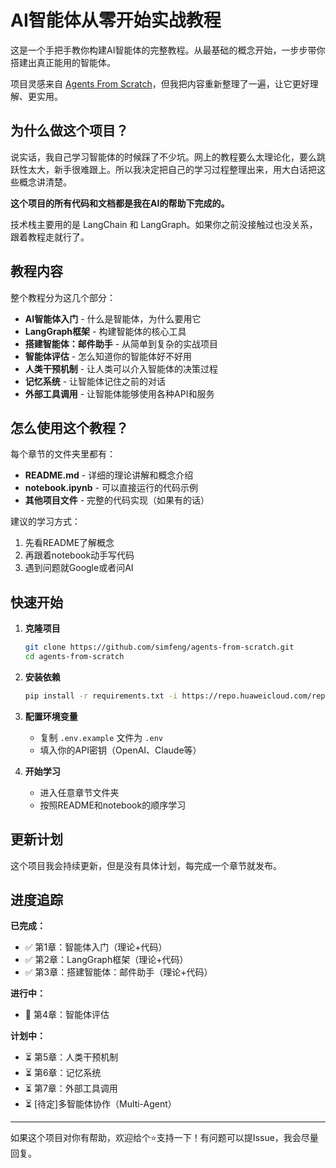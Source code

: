 # AI智能体从零开始实战教程

这是一个手把手教你构建AI智能体的完整教程。从最基础的概念开始，一步步带你搭建出真正能用的智能体。

项目灵感来自 [Agents From Scratch](https://github.com/langchain-ai/agents-from-scratch)，但我把内容重新整理了一遍，让它更好理解、更实用。

## 为什么做这个项目？

说实话，我自己学习智能体的时候踩了不少坑。网上的教程要么太理论化，要么跳跃性太大，新手很难跟上。所以我决定把自己的学习过程整理出来，用大白话把这些概念讲清楚。

**这个项目的所有代码和文档都是我在AI的帮助下完成的。**

技术栈主要用的是 LangChain 和 LangGraph。如果你之前没接触过也没关系，跟着教程走就行了。


## 教程内容

整个教程分为这几个部分：

- **AI智能体入门** - 什么是智能体，为什么要用它
- **LangGraph框架** - 构建智能体的核心工具
- **搭建智能体：邮件助手** - 从简单到复杂的实战项目
- **智能体评估** - 怎么知道你的智能体好不好用
- **人类干预机制** - 让人类可以介入智能体的决策过程
- **记忆系统** - 让智能体记住之前的对话
- **外部工具调用** - 让智能体能够使用各种API和服务

## 怎么使用这个教程？

每个章节的文件夹里都有：
- **README.md** - 详细的理论讲解和概念介绍
- **notebook.ipynb** - 可以直接运行的代码示例
- **其他项目文件** - 完整的代码实现（如果有的话）

建议的学习方式：
1. 先看README了解概念
2. 再跟着notebook动手写代码
3. 遇到问题就Google或者问AI

## 快速开始

1. **克隆项目**
   ```bash
   git clone https://github.com/simfeng/agents-from-scratch.git
   cd agents-from-scratch
   ```

2. **安装依赖**
   ```bash
   pip install -r requirements.txt -i https://repo.huaweicloud.com/repository/pypi/simple/
   ```

3. **配置环境变量**
   - 复制 `.env.example` 文件为 `.env`
   - 填入你的API密钥（OpenAI、Claude等）

4. **开始学习**
   - 进入任意章节文件夹
   - 按照README和notebook的顺序学习

## 更新计划

这个项目我会持续更新，但是没有具体计划，每完成一个章节就发布。

## 进度追踪

**已完成：**
- ✅ 第1章：智能体入门（理论+代码）
- ✅ 第2章：LangGraph框架（理论+代码）
- ✅ 第3章：搭建智能体：邮件助手（理论+代码）

**进行中：**
- 🚧 第4章：智能体评估

**计划中：**
- ⏳ 第5章：人类干预机制
- ⏳ 第6章：记忆系统
- ⏳ 第7章：外部工具调用
- ⏳ [待定]多智能体协作（Multi-Agent）

---

如果这个项目对你有帮助，欢迎给个⭐️支持一下！有问题可以提Issue，我会尽量回复。
